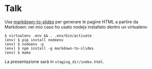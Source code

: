 # Talk

Usa [markdown-to-slides](https://github.com/partageit/markdown-to-slides) per generare
le pagine HTML a partire da Markdown: nel mio caso ho usato nodejs installato
dentro un virtualenv

```
$ virtualenv .env && . .env/bin/activate
(env) $ pip install nodeenv
(env) $ nodeenv -p
(env) $ npm install -g markdown-to-slides
(env) $ make
```

La presentazione sarà in ``staging_dir/index.html``.
